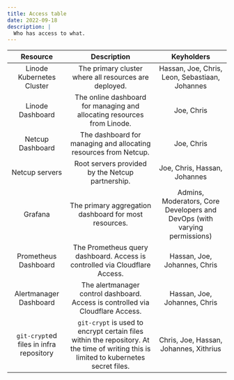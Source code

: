 ```yaml
---
title: Access table
date: 2022-09-18
description: |
  Who has access to what.
---
```



| **Resource** | **Description** | **Keyholders** |
|:------------:|:---------------:|:--------------:|
| Linode Kubernetes Cluster | The primary cluster where all resources are deployed. | Hassan, Joe, Chris, Leon, Sebastiaan, Johannes |
| Linode Dashboard | The online dashboard for managing and allocating resources from Linode. | Joe, Chris |
| Netcup Dashboard | The dashboard for managing and allocating resources from Netcup. | Joe, Chris |
| Netcup servers | Root servers provided by the Netcup partnership. | Joe, Chris, Hassan, Johannes |
| Grafana | The primary aggregation dashboard for most resources. | Admins, Moderators, Core Developers and DevOps (with varying permissions) |
| Prometheus Dashboard | The Prometheus query dashboard. Access is controlled via Cloudflare Access. | Hassan, Joe, Johannes, Chris |
| Alertmanager Dashboard | The alertmanager control dashboard. Access is controlled via Cloudflare Access. | Hassan, Joe, Johannes, Chris |
| `git-crypt`ed files in infra repository| `git-crypt` is used to encrypt certain files within the repository. At the time of writing this is limited to kubernetes secret files. | Chris, Joe, Hassan, Johannes, Xithrius |
